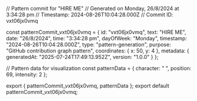 // Pattern commit for "HIRE ME"
// Generated on Monday, 26/8/2024 at 3:34:28 pm
// Timestamp: 2024-08-26T10:04:28.000Z
// Commit ID: vxt06jx0vmq

const patternCommit_vxt06jx0vmq = {
  id: "vxt06jx0vmq",
  text: "HIRE ME",
  date: "26/8/2024",
  time: "3:34:28 pm",
  dayOfWeek: "Monday",
  timestamp: "2024-08-26T10:04:28.000Z",
  type: "pattern-generation",
  purpose: "GitHub contribution graph pattern",
  coordinates: {
    x: 50,
    y: 4
  },
  metadata: {
    generatedAt: "2025-07-24T17:49:13.952Z",
    version: "1.0.0"
  }
};

// Pattern data for visualization
const patternData = {
  character: " ",
  position: 69,
  intensity: 2
};

export { patternCommit_vxt06jx0vmq, patternData };
export default patternCommit_vxt06jx0vmq;
